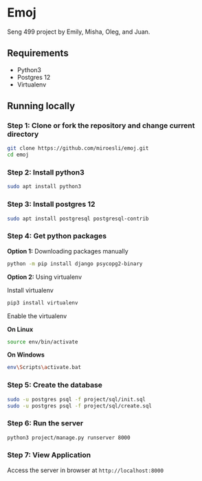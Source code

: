 # Emoj

Seng 499 project by Emily, Misha, Oleg, and Juan.

## Requirements

- Python3
- Postgres 12
- Virtualenv

## Running locally

### Step 1: Clone or fork the repository and change current directory

```bash
git clone https://github.com/miroesli/emoj.git
cd emoj
```

### Step 2: Install python3

```bash
sudo apt install python3
```

### Step 3: Install postgres 12

```bash
sudo apt install postgresql postgresql-contrib
```

### Step 4: Get python packages

**Option 1:** Downloading packages manually

```bash
python -m pip install django psycopg2-binary
```

**Option 2:** Using virtualenv

Install virtualenv

```bash
pip3 install virtualenv
```

Enable the virtualenv

**On Linux**

```bash
source env/bin/activate
```

**On Windows**

```bash
env\Scripts\activate.bat
```

### Step 5: Create the database

```bash
sudo -u postgres psql -f project/sql/init.sql
sudo -u postgres psql -f project/sql/create.sql
```

### Step 6: Run the server

```bash
python3 project/manage.py runserver 8000
```

### Step 7: View Application

Access the server in browser at `http://localhost:8000`
